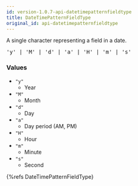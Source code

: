 ```yaml
---
id: version-1.0.7-api-datetimepatternfieldtype
title: DateTimePatternFieldType
original_id: api-datetimepatternfieldtype
---
```


A single character representing a field in a date.

<pre class="syntax">
'y' | 'M' | 'd' | 'a' | 'H' | 'm' | 's'
</pre>

### Values
  - `"y"`
    - Year
  - `"M"`
    - Month
  - `"d"`
    - Day
  - `"a"`
    - Day period (AM, PM)
  - `"H"`
    - Hour
  - `"m"`
    - Minute
  - `"s"`
    - Second


{%refs DateTimePatternFieldType}
